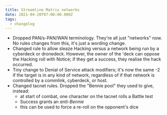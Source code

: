 ```yaml
---
title: Streamline Matrix networks
date: 2021-04-20T07:00:00.000Z
tags:
  - changelog
---
```


* Dropped PAN/s-PAN/WAN terminology. They're all just "networks" now. No rules changes from this, it's just a wording change.
* Changed rule to allow sleaze Hacking versus a network being run by a cyberdeck or dronedeck. However, the owner of the 'deck can oppose the Hacking roll with Notice; if they get a success, they realise the hack occurred.
* Tiny change to Denial of Service attack modifiers; it's now the same -2 if the target is in any kind of network, regardless of if that network is controlled by a commlink, cyberdeck, or host.
* Changed tacnet rules. Dropped the "Bennie pool" they used to give, instead:
  * at start of combat, one character on the tacnet rolls a Battle test
  * Success grants an *anti-Bennie*
  * this can be used to force a re-roll on the opponent's dice
<!--more-->
